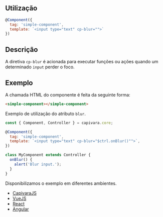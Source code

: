 ## Utilização

```js
@Component({
  tag: 'simple-component',
  template: `<input type="text" cp-blur="">`
})
```

## Descrição

A diretiva `cp-blur` é acionada para executar funções ou ações quando um determinado `input` perder o foco.

## Exemplo

A chamada HTML do componente é feita da seguinte forma:

```HTML
<simple-component></simple-component>
```

Exemplo de utilização do atributo `blur`.

```js
const { Component, Controller } = capivara.core;

@Component({
  tag: 'simple-component',
  template: `<input type="text" cp-blur="$ctrl.onBlur()"">`,
})

class MyComponent extends Controller {
  onBlur() {
    alert('Blur input.');
  }
}
```
Disponibilizamos o exemplo em diferentes ambientes.
* [CapivaraJS](https://jsfiddle.net/jcanabarro/zf8gqh0d/331/)
* [VueJS](http://jsfiddle.net/jcanabarro/ygznj9mt/29/)
* [React](http://jsfiddle.net/jcanabarro/td4v7qqd/324/)
* [Angular](https://jsfiddle.net/t0b8xxfj/109/)
